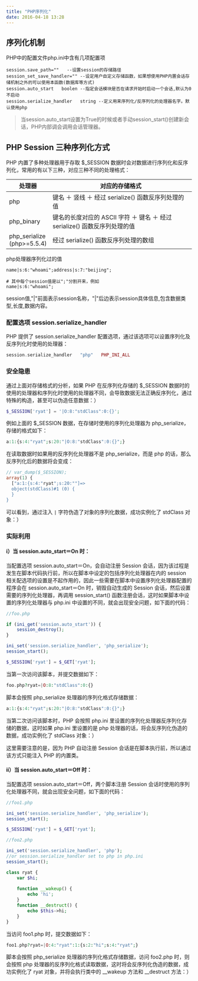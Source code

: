 ```yaml
---
title: "PHP序列化"
date: 2016-04-18 13:28
---
```


## 序列化机制

PHP中的配置文件php.ini中含有几项配置项

```
session.save_path=""   --设置session的存储路径
session_set_save_handler="" --设定用户自定义存储函数，如果想使用PHP内置会话存储机制之外的可以使用本函数(数据库等方式)
session.auto_start   boolen --指定会话模块是否在请求开始时启动一个会话,默认为0不启动
session.serialize_handler   string --定义用来序列化/反序列化的处理器名字。默认使用php
```

> 当session.auto_start设置为True的时候或者手动session_start()创建新会话，PHP内部调会调用会话管理器。

## PHP Session 三种序列化方式

PHP 内置了多种处理器用于存取 $_SESSION 数据时会对数据进行序列化和反序列化，常用的有以下三种，对应三种不同的处理格式：

处理器                         |对应的存储格式
------------------------------|-------------
php                           |键名 ＋ 竖线 ＋ 经过 serialize() 函数反序列处理的值
php_binary                    |键名的长度对应的 ASCII 字符 ＋ 键名 ＋ 经过 serialize() 函数反序列处理的值
php_serialize <br>(php>=5.5.4)|经过 serialize() 函数反序列处理的数组

php处理器序列化过的值

```
name|s:6:"whoami";address|s:7:"beijing";

# 其中每个session值是以";"分割开来，例如
name|s:6:"whoami";
```

session值,"|"前面表示session名称，"|"后边表示session具体信息,包含数据类型,长度,数据内容。

### 配置选项 session.serialize_handler

PHP 提供了 session.serialize_handler 配置选项，通过该选项可以设置序列化及反序列化时使用的处理器：

```php
session.serialize_handler	"php"	PHP_INI_ALL
```

### 安全隐患

通过上面对存储格式的分析，如果 PHP 在反序列化存储的 $_SESSION 数据时的使用的处理器和序列化时使用的处理器不同，会导致数据无法正确反序列化，通过特殊的构造，甚至可以伪造任意数据：）

``` php
$_SESSION['ryat'] = '|O:8:"stdClass":0:{}';
```

例如上面的 $_SESSION 数据，在存储时使用的序列化处理器为 php_serialize，存储的格式如下：

``` php
a:1:{s:4:"ryat";s:20:"|O:8:"stdClass":0:{}";}
```

在读取数据时如果用的反序列化处理器不是 php_serialize，而是 php 的话，那么反序列化后的数据将会变成：

``` php
// var_dump($_SESSION);
array(1) {
  ["a:1:{s:4:"ryat";s:20:""]=>
  object(stdClass)#1 (0) {
  }
}
```

可以看到，通过注入 `|` 字符伪造了对象的序列化数据，成功实例化了 stdClass 对象：）

### 实际利用

#### i）当 session.auto_start＝On 时：

当配置选项 session.auto_start＝On，会自动注册 Session 会话，因为该过程是发生在脚本代码执行前，所以在脚本中设定的包括序列化处理器在内的 session 相关配选项的设置是不起作用的，因此一些需要在脚本中设置序列化处理器配置的程序会在 session.auto_start＝On 时，销毁自动生成的 Session 会话，然后设置需要的序列化处理器，再调用 session_start() 函数注册会话，这时如果脚本中设置的序列化处理器与 php.ini 中设置的不同，就会出现安全问题，如下面的代码：

``` php
//foo.php

if (ini_get('session.auto_start')) {
	session_destroy();
}

ini_set('session.serialize_handler', 'php_serialize');
session_start();

$_SESSION['ryat'] = $_GET['ryat'];
```

当第一次访问该脚本，并提交数据如下：

``` php
foo.php?ryat=|O:8:"stdClass":0:{}
```

脚本会按照 php_serialize 处理器的序列化格式存储数据：

``` php
a:1:{s:4:"ryat";s:20:"|O:8:"stdClass":0:{}";}
```

当第二次访问该脚本时，PHP 会按照 php.ini 里设置的序列化处理器反序列化存储的数据，这时如果 php.ini 里设置的是 php 处理器的话，将会反序列化伪造的数据，成功实例化了 stdClass 对象：）

这里需要注意的是，因为 PHP 自动注册 Session 会话是在脚本执行前，所以通过该方式只能注入 PHP 的内置类。

#### ii）当 session.auto_start＝Off 时：

当配置选项 session.auto_start＝Off，两个脚本注册 Session 会话时使用的序列化处理器不同，就会出现安全问题，如下面的代码：

``` php
//foo1.php

ini_set('session.serialize_handler', 'php_serialize');
session_start();

$_SESSION['ryat'] = $_GET['ryat'];

//foo2.php

ini_set('session.serialize_handler', 'php');
//or session.serialize_handler set to php in php.ini 
session_start();

class ryat {
	var $hi;
	
	function __wakeup() {
		echo 'hi';
	}
	function __destruct() {
		echo $this->hi;
	}
}
```

当访问 foo1.php 时，提交数据如下：

``` php
foo1.php?ryat=|O:4:"ryat":1:{s:2:"hi";s:4:"ryat";}
```

脚本会按照 php_serialize 处理器的序列化格式存储数据，访问 foo2.php 时，则会按照 php 处理器的反序列化格式读取数据，这时将会反序列化伪造的数据，成功实例化了 ryat 对象，并将会执行类中的 \_\_wakeup 方法和 \_\_destruct 方法：）

